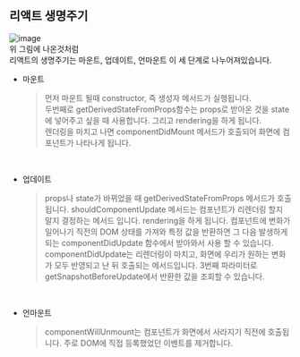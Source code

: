 ## 리액트 생명주기
![image](https://github.com/chlangus/frontend-note/assets/139041897/cb25a710-9a67-4aeb-89e7-2bacdc9a013a)
<br>
위 그림에 나온것처럼   
리액트의 생명주기는 마운트, 업데이트, 언마운트 이 세 단계로 나누어져있습니다.   
- 마운트 
  > 먼저 마운트 될때 constructor, 즉 생성자 메서드가 실행됩니다.    
  > 두번째로 getDerivedStateFromProps함수는 props로 받아온 것을 state에 넣어주고 싶을 때 사용합니다.
  > 그리고 rendering을 하게 됩니다.   
  > 렌더링을 마치고 나면 componentDidMount 메서드가 호출되어 화면에 컴포넌트가 나타나게 됩니다.
<br>

- 업데이트
  > props나 state가 바뀌었을 때 getDerivedStateFromProps 메서드가 호출됩니다.
  > shouldComponentUpdate 메서드는 컴포넌트가 리렌더링 할지 말지 결정하는 메서드 입니다.
  > rendering을 하게 됩니다.
  > 컴포넌트에 변화가 일어나기 직전의 DOM 상태를 가져와 특정 값을 반환하면 그 다음 발생하게 되는 componentDidUpdate 함수에서 받아와서 사용 할 수 있습니다.
  > componentDidUpdate는 리렌더링이 마치고, 화면에 우리가 원하는 변화가 모두 반영되고 난 뒤 호출되는 메서드입니다. 3번째 파라미터로 getSnapshotBeforeUpdate에서 반환한 값을 조회할 수 있습니다.
<br>

- 언마운트
  > componentWillUnmount는 컴포넌트가 화면에서 사라지기 직전에 호출됩니다.
  > 주로 DOM에 직접 등록했었던 이벤트를 제거합니다.
